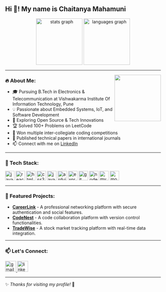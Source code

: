 

<h2 align="left">Hi 👋! My name is Chaitanya Mahamuni</h2>

<div align="center">
  <img src="https://github-readme-stats.vercel.app/api?username=chai0371&hide_title=false&hide_rank=false&show_icons=true&include_all_commits=true&count_private=true&disable_animations=false&theme=radical&locale=en&hide_border=false" height="150" alt="stats graph"  />
  <img src="https://github-readme-stats.vercel.app/api/top-langs?username=chai0371&locale=en&hide_title=false&layout=compact&card_width=320&langs_count=5&theme=radical&hide_border=false" height="150" alt="languages graph"  />
</div>

---

<img align="right" height="150" src="https://user-images.githubusercontent.com/55389276/140866485-8fb1c876-9a8f-4d6a-98dc-08c4981eaf70.gif"  />

### 🔥 About Me:
- 🎓 Pursuing B.Tech in Electronics & Telecommunication at Vishwakarma Institute Of Information Technology, Pune
- 💡 Passionate about Embedded Systems, IoT, and Software Development
- 🚀 Exploring Open Source & Tech Innovations
- 🏆 Solved 100+ Problems on LeetCode
- 🏅 Won multiple inter-collegiate coding competitions
- 📖 Published technical papers in international journals
- 📫 Connect with me on [LinkedIn](https://www.linkedin.com/in/chaitanyamahamuni/)  

---

### 🚀 Tech Stack:
<div align="left">
  <img src="https://cdn.jsdelivr.net/gh/devicons/devicon/icons/javascript/javascript-original.svg" height="30" alt="javascript logo"  />
  <img src="https://cdn.jsdelivr.net/gh/devicons/devicon/icons/react/react-original.svg" height="30" alt="react logo"  />
  <img src="https://cdn.jsdelivr.net/gh/devicons/devicon/icons/html5/html5-original.svg" height="30" alt="html5 logo"  />
  <img src="https://cdn.jsdelivr.net/gh/devicons/devicon/icons/css3/css3-original.svg" height="30" alt="css3 logo"  />
  <img src="https://cdn.jsdelivr.net/gh/devicons/devicon/icons/java/java-original.svg" height="30" alt="java logo"  />
  <img src="https://cdn.jsdelivr.net/gh/devicons/devicon/icons/arduino/arduino-original.svg" height="30" alt="arduino logo"  />
  <img src="https://cdn.jsdelivr.net/gh/devicons/devicon/icons/express/express-original.svg" height="30" alt="express logo"  />
  <img src="https://cdn.jsdelivr.net/gh/devicons/devicon/icons/git/git-original.svg" height="30" alt="git logo"  />
  <img src="https://cdn.jsdelivr.net/gh/devicons/devicon/icons/nodejs/nodejs-original.svg" height="30" alt="nodejs logo"  />
  <img src="https://cdn.jsdelivr.net/gh/devicons/devicon/icons/mysql/mysql-original.svg" height="30" alt="mysql logo"  />
  <img src="https://cdn.jsdelivr.net/gh/devicons/devicon/icons/mongodb/mongodb-original.svg" height="30" alt="mongodb logo"  />
</div>

---

### 📌 Featured Projects:
- **[CareerLink](https://github.com/chai0371/CareerLink)** - A professional networking platform with secure authentication and social features.
- **[CodeNest](https://github.com/chai0371/CodeNest)** - A code collaboration platform with version control functionalities.
- **[TradeWise](https://github.com/chai0371/TradeWise)** - A stock market tracking platform with real-time data integration.

---

### 📫 Let's Connect:
<div align="left">
  <a href="mailto:chaitanyamahamuni371@gmail.com">
    <img src="https://img.shields.io/static/v1?message=Gmail&logo=gmail&label=&color=D14836&logoColor=white&labelColor=&style=for-the-badge" height="35" alt="gmail logo"  />
  </a>
  <a href="https://www.linkedin.com/in/chaitanyamahamuni/" target="_blank">
    <img src="https://img.shields.io/static/v1?message=LinkedIn&logo=linkedin&label=&color=0077B5&logoColor=white&labelColor=&style=for-the-badge" height="35" alt="linkedin logo"  />
  </a>
</div>

---

✨ _Thanks for visiting my profile!_ 🚀
